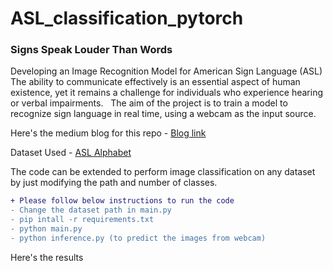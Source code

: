 # ASL_classification_pytorch

### Signs Speak Louder Than Words
Developing an Image Recognition Model for American Sign Language (ASL)
The ability to communicate effectively is an essential aspect of human existence, yet it remains a challenge for individuals who
experience hearing or verbal impairments.  
The aim of the project is to train a model to recognize sign language in real time, using a webcam as the input source. 

Here's the medium blog for this repo - [Blog link](https://medium.com/@kunalmishra78/signs-speak-louder-than-words-de0197780c95)

Dataset Used - [ASL Alphabet](https://www.kaggle.com/datasets/grassknoted/asl-alphabet)

The code can be extended to perform image classification on any dataset by just modifying the path and number of classes.

``` diff
+ Please follow below instructions to run the code
- Change the dataset path in main.py 
- pip intall -r requirements.txt
- python main.py
- python inference.py (to predict the images from webcam)
```

Here's the results



